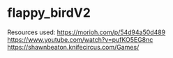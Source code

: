 # flappy_birdV2

Resources used:
https://morioh.com/p/54d94a50d489
https://www.youtube.com/watch?v=pufKO5EG8nc
https://shawnbeaton.knifecircus.com/Games/

